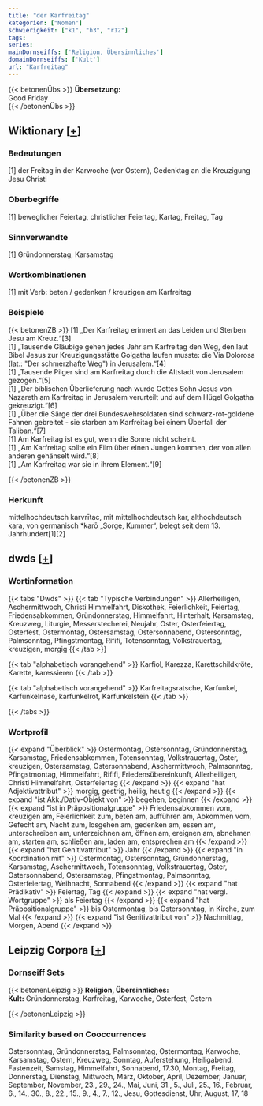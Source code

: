 ```yaml
---
title: "der Karfreitag"
kategorien: ["Nomen"]
schwierigkeit: ["k1", "h3", "r12"]
tags:
series:
mainDornseiffs: ['Religion, Übersinnliches']
domainDornseiffs: ['Kult']
url: "Karfreitag"
---
```


{{< betonenÜbs >}}
**Übersetzung:**  
Good Friday  
{{< /betonenÜbs >}}

## Wiktionary [[+](https://de.wiktionary.org/wiki/Karfreitag)]

### Bedeutungen
[1] der Freitag in der Karwoche (vor Ostern), Gedenktag an die Kreuzigung Jesu Christi  

### Oberbegriffe
[1] beweglicher Feiertag, christlicher Feiertag, Kartag, Freitag, Tag  

### Sinnverwandte
[1] Gründonnerstag, Karsamstag  

### Wortkombinationen
[1] mit Verb: beten / gedenken / kreuzigen am Karfreitag  

### Beispiele
{{< betonenZB >}}
[1] „Der Karfreitag erinnert an das Leiden und Sterben Jesu am Kreuz.“[3]  
[1] „Tausende Gläubige gehen jedes Jahr am Karfreitag den Weg, den laut Bibel Jesus zur Kreuzigungsstätte Golgatha laufen musste: die Via Dolorosa (lat.: "Der schmerzhafte Weg") in Jerusalem.“[4]  
[1] „Tausende Pilger sind am Karfreitag durch die Altstadt von Jerusalem gezogen.“[5]  
[1] „Der biblischen Überlieferung nach wurde Gottes Sohn Jesus von Nazareth am Karfreitag in Jerusalem verurteilt und auf dem Hügel Golgatha gekreuzigt.“[6]  
[1] „Über die Särge der drei Bundeswehrsoldaten sind schwarz-rot-goldene Fahnen gebreitet - sie starben am Karfreitag bei einem Überfall der Taliban.“[7]  
[1] Am Karfreitag ist es gut, wenn die Sonne nicht scheint.  
[1] „Am Karfreitag sollte ein Film über einen Jungen kommen, der von allen anderen gehänselt wird.“[8]  
[1] „Am Karfreitag war sie in ihrem Element.“[9]  

{{< /betonenZB >}}
### Herkunft
mittelhochdeutsch karvrītac, mit mittelhochdeutsch kar, althochdeutsch kara, von germanisch *karō „Sorge, Kummer“, belegt seit dem 13. Jahrhundert[1][2]  



## dwds [[+](https://www.dwds.de/wb/Karfreitag)]

### Wortinformation
{{< tabs "Dwds" >}}
{{< tab "Typische Verbindungen" >}}
Allerheiligen, Aschermittwoch, Christi Himmelfahrt, Diskothek, Feierlichkeit, Feiertag, Friedensabkommen, Gründonnerstag, Himmelfahrt, Hinterhalt, Karsamstag, Kreuzweg, Liturgie, Messerstecherei, Neujahr, Oster, Osterfeiertag, Osterfest, Ostermontag, Ostersamstag, Ostersonnabend, Ostersonntag, Palmsonntag, Pfingstmontag, Rififi, Totensonntag, Volkstrauertag, kreuzigen, morgig
{{< /tab >}}

{{< tab "alphabetisch vorangehend" >}}
Karfiol, Karezza, Karettschildkröte, Karette, karessieren
{{< /tab >}}

{{< tab "alphabetisch vorangehend" >}}
Karfreitagsratsche, Karfunkel, Karfunkelnase, karfunkelrot, Karfunkelstein
{{< /tab >}}

{{< /tabs >}}

### Wortprofil
{{< expand "Überblick" >}} Ostermontag, Ostersonntag, Gründonnerstag, Karsamstag, Friedensabkommen, Totensonntag, Volkstrauertag, Oster, kreuzigen, Ostersamstag, Ostersonnabend, Aschermittwoch, Palmsonntag, Pfingstmontag, Himmelfahrt, Rififi, Friedensübereinkunft, Allerheiligen, Christi Himmelfahrt, Osterfeiertag {{< /expand >}}
{{< expand "hat Adjektivattribut" >}} morgig, gestrig, heilig, heutig {{< /expand >}}
{{< expand "ist Akk./Dativ-Objekt von" >}} begehen, beginnen {{< /expand >}}
{{< expand "ist in Präpositionalgruppe" >}} Friedensabkommen vom, kreuzigen am, Feierlichkeit zum, beten am, aufführen am, Abkommen vom, Gefecht am, Nacht zum, losgehen am, gedenken am, essen am, unterschreiben am, unterzeichnen am, öffnen am, ereignen am, abnehmen am, starten am, schließen am, laden am, entsprechen am {{< /expand >}}
{{< expand "hat Genitivattribut" >}} Jahr {{< /expand >}}
{{< expand "in Koordination mit" >}} Ostermontag, Ostersonntag, Gründonnerstag, Karsamstag, Aschermittwoch, Totensonntag, Volkstrauertag, Oster, Ostersonnabend, Ostersamstag, Pfingstmontag, Palmsonntag, Osterfeiertag, Weihnacht, Sonnabend {{< /expand >}}
{{< expand "hat Prädikativ" >}} Feiertag, Tag {{< /expand >}}
{{< expand "hat vergl. Wortgruppe" >}} als Feiertag {{< /expand >}}
{{< expand "hat Präpositionalgruppe" >}} bis Ostermontag, bis Ostersonntag, in Kirche, zum Mal {{< /expand >}}
{{< expand "ist Genitivattribut von" >}} Nachmittag, Morgen, Abend {{< /expand >}}

## Leipzig Corpora [[+](https://corpora.uni-leipzig.de/en/res?word=Karfreitag&corpusId=deu_newscrawl-public_2018)]

### Dornseiff Sets
{{< betonenLeipzig >}}
**Religion, Übersinnliches:**  
**Kult:** Gründonnerstag, Karfreitag, Karwoche, Osterfest, Ostern  

{{< /betonenLeipzig >}}

### Similarity based on Cooccurrences
Ostersonntag, Gründonnerstag, Palmsonntag, Ostermontag, Karwoche, Karsamstag, Ostern, Kreuzweg, Sonntag, Auferstehung, Heiligabend, Fastenzeit, Samstag, Himmelfahrt, Sonnabend, 17.30, Montag, Freitag, Donnerstag, Dienstag, Mittwoch, März, Oktober, April, Dezember, Januar, September, November, 23., 29., 24., Mai, Juni, 31., 5., Juli, 25., 16., Februar, 6., 14., 30., 8., 22., 15., 9., 4., 7., 12., Jesu, Gottesdienst, Uhr, August, 17, 18

